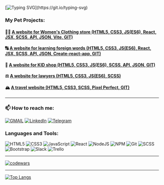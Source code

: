 [![Typing SVG](https://readme-typing-svg.demolab.com?font=Fira+Code&pause=1000&repeat=true&random=false&width=435&lines=Hello+everyone!;Welcome+to+my+GitHub+profile!)](https://git.io/typing-svg)

### My Pet Projects:
#### 💃🏻 [A website for Women's Clothing store (HTML5, CSS3, JS(ES6), React, JSX, SCSS, API, JSON, Vite, GIT)](https://github.com/Ekaterina-Titareva/Amili_look_shop)<br>

#### 🔠 [A website for learning foreign words (HTML5, CSS3, JS(ES6), React, JSX, SCSS, API, JSON, Create-react-app, GIT)](https://github.com/Ekaterina-Titareva/LexiCa)<br>

#### 🍼 [A website for KID shop (HTML5, CSS3, JS(ES6), SCSS, API, JSON, GIT)](https://github.com/Ekaterina-Titareva/KID_Shop)<br>

#### ⚖️ [A website for lawyers (HTML5, CSS3, JS(ES6), SCSS)](https://github.com/Ekaterina-Titareva/Center-for-expertise-and-education)<br>

#### 🏔️ [A travel website (HTML5, CSS3, SCSS, Pixel Perfect, GIT)](https://github.com/Ekaterina-Titareva/FirstCollectiveProject)<br>

---

### 📫 How to reach me:

[![GMAIL](https://img.shields.io/badge/Gmail-D14836?style=for-the-badge&logo=gmail&logoColor=white)](mailto:ekaterina.titareva.ca@gmail.com)
[![LinkedIn](https://img.shields.io/badge/LinkedIn-blue?style=for-the-badge&logo=linkedin&logoColor=white)](http://linkedin.com/in/ekaterina-titareva)
[![Telegram](https://img.shields.io/badge/Telegram-2CA5E0?style=for-the-badge&logo=telegram&logoColor=white)](https://t.me/kateriiiiiinka)


### Languages and Tools:

![HTML5](https://img.shields.io/badge/html5-%23E34F26.svg?style=for-the-badge&logo=html5&logoColor=white)
![CSS3](https://img.shields.io/badge/css3-%231572B6.svg?style=for-the-badge&logo=css3&logoColor=white)
![JavaScript](https://img.shields.io/badge/javascript-%23323330.svg?style=for-the-badge&logo=javascript&logoColor=%23F7DF1E)
![React](https://img.shields.io/badge/react-%2320232a.svg?style=for-the-badge&logo=react&logoColor=%2361DAFB)
![NodeJS](https://img.shields.io/badge/node.js-6DA55F?style=for-the-badge&logo=node.js&logoColor=white)
![NPM](https://img.shields.io/badge/NPM-%23CB3837.svg?style=for-the-badge&logo=npm&logoColor=white) 
![Git](https://img.shields.io/badge/git-%23F05033.svg?style=for-the-badge&logo=git&logoColor=white)
![SCSS](https://img.shields.io/badge/Scss-CC6699?style=for-the-badge&logo=sass&logoColor=white)
![Bootstrap](https://img.shields.io/badge/bootstrap-%238511FA.svg?style=for-the-badge&logo=bootstrap&logoColor=white)
![Slack](https://img.shields.io/badge/Slack-4A154B?style=for-the-badge&logo=slack&logoColor=white)
![Trello](https://img.shields.io/badge/Trello-%23026AA7.svg?style=for-the-badge&logo=Trello&logoColor=white)


---

[![codewars](https://www.codewars.com/users/Ekaterina-Titareva/badges/large)](https://www.codewars.com/users/Ekaterina-Titareva)

---

[![Top Langs](https://github-readme-stats.vercel.app/api/top-langs/?username=Ekaterina-Titareva&layout=compact)](https://github-readme-stats.vercel.app/api/top-langs/?username=Ekaterina-Titareva&layout=compact)


</div>
   <img src="https://komarev.com/ghpvc/?username=Ekaterina-Titareva&style=flat-square&color=blue" alt=""/>
</div>

